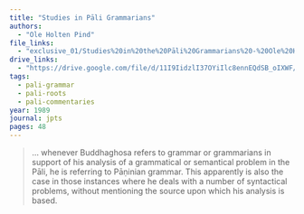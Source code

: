 ```yaml
---
title: "Studies in Pāli Grammarians"
authors:
  - "Ole Holten Pind"
file_links:
  - "exclusive_01/Studies%20in%20the%20Pāli%20Grammarians%20-%20Ole%20Holten%20Pind.pdf"
drive_links:
  - "https://drive.google.com/file/d/11I9IidzlI37OYiIlc8ennEQdSB_oIXWF/view?usp=drivesdk"
tags:
  - pali-grammar
  - pali-roots
  - pali-commentaries
year: 1989
journal: jpts
pages: 48
---
```


> … whenever Buddhaghosa refers to grammar or grammarians in support of his analysis of a grammatical or semantical problem in the Pāli, he is referring to Pāṇinian grammar. This apparently is also the case in those instances where he deals with a number of syntactical problems, without mentioning the source upon which his analysis is based.

